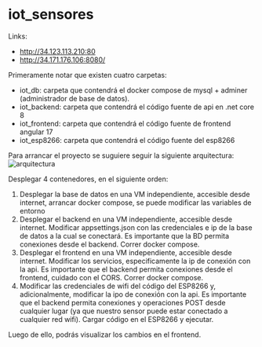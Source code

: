 # iot_sensores
Links:
- http://34.123.113.210:80
- http://34.171.176.106:8080/


Primeramente notar que existen cuatro carpetas:
- iot_db: carpeta que contendrá el docker compose de mysql + adminer (administrador de base de datos).
- iot_backend: carpeta que contendrá el código fuente de api en .net core 8
- iot_frontend: carpeta que contendrá el código fuente de frontend angular 17
- iot_esp8266: carpeta que contendrá el código fuente del esp8266

Para arrancar el proyecto se suguiere seguir la siguiente arquitectura:
![arquitectura](https://github.com/luiszamoranom/iot_sensores/assets/64230455/ab8746eb-0c44-4dca-8703-19118b0ffea6)


Desplegar 4 contenedores, en el siguiente orden:
1. Desplegar la base de datos en una VM independiente, accesible desde internet, arrancar docker compose, se puede modificar las variables de entorno
2. Desplegar el backend en una VM independiente, accesible desde internet. Modificar appsettings.json con las credenciales  e ip de la base de datos a la cual se conectará. Es importante que la BD permita conexiones desde el backend. Correr docker compose.
3. Desplegar el frontend en una VM independiente, accesible desde internet. Modificar los servicios, especificamente la ip de conexión con la api. Es importante que el backend permita conexiones desde el frontend, cuidado con el CORS. Correr docker compose.
4. Modificar las credenciales de wifi del código del ESP8266 y, adicionalmente, modificar la ipo de conexión con la api. Es importante que el backend permita conexiones y operaciones POST desde cualquier lugar (ya que nuestro sensor puede estar conectado a cualquier red wifi). Cargar código en el ESP8266 y ejecutar.

Luego de ello, podrás visualizar los cambios en el frontend.









